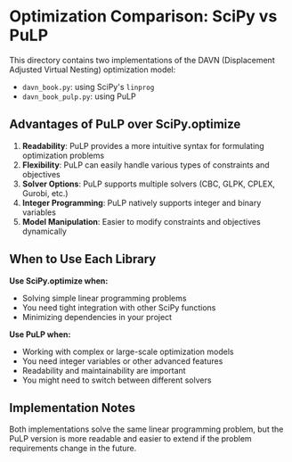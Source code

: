 # Optimization Comparison: SciPy vs PuLP

This directory contains two implementations of the DAVN (Displacement Adjusted Virtual Nesting) optimization model:
- `davn_book.py`: using SciPy's `linprog`
- `davn_book_pulp.py`: using PuLP

## Advantages of PuLP over SciPy.optimize

1. **Readability**: PuLP provides a more intuitive syntax for formulating optimization problems
2. **Flexibility**: PuLP can easily handle various types of constraints and objectives
3. **Solver Options**: PuLP supports multiple solvers (CBC, GLPK, CPLEX, Gurobi, etc.)
4. **Integer Programming**: PuLP natively supports integer and binary variables
5. **Model Manipulation**: Easier to modify constraints and objectives dynamically

## When to Use Each Library

**Use SciPy.optimize when:**
- Solving simple linear programming problems
- You need tight integration with other SciPy functions
- Minimizing dependencies in your project

**Use PuLP when:**
- Working with complex or large-scale optimization models
- You need integer variables or other advanced features
- Readability and maintainability are important
- You might need to switch between different solvers

## Implementation Notes

Both implementations solve the same linear programming problem, but the PuLP version is more readable and easier to extend if the problem requirements change in the future.
